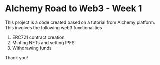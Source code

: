# Alchemy Road to Web3 - Week 1

This project is a code created based on a tutorial from Alchemy platform. This involves the following web3 functionalities

1. ERC721 contract creation
2. Minting NFTs and setting IPFS
3. Withdrawing funds

Thank you!